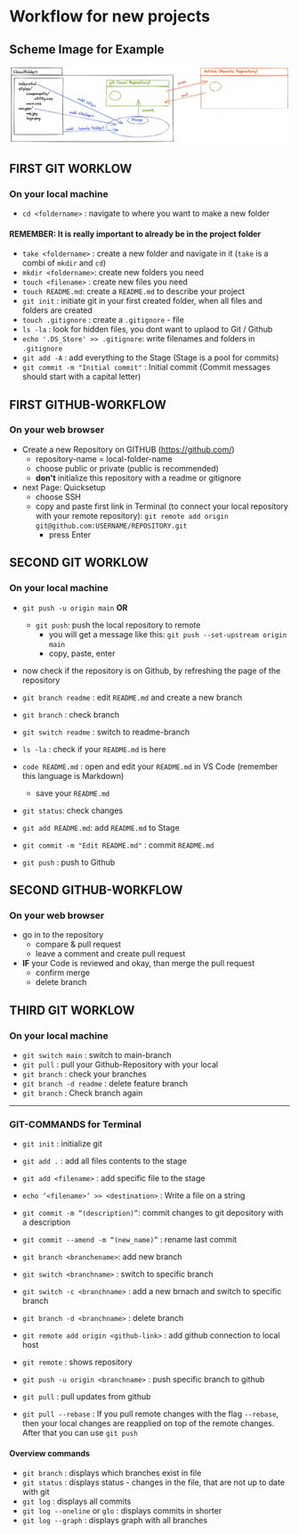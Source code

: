 # Workflow for new projects

## Scheme Image for Example

![](./images/git-github-workflow.png)

## FIRST GIT WORKLOW

### On your local machine

- `cd <foldername>` : navigate to where you want to make a new folder

#### REMEMBER: It is really important to already be in the project folder

- `take <foldername>` : create a new folder and navigate in it (`take` is a combi of `mkdir` and `cd`)
- `mkdir <foldername>`: create new folders you need
- `touch <filename>` : create new files you need
- `touch README.md`: create a `README.md` to describe your project
- `git init` : initiate git in your first created folder, when all files and folders are created
- `touch .gitignore` : create a `.gitignore` - file
- `ls -la` : look for hidden files, you dont want to uplaod to Git / Github
- `echo '.DS_Store' >> .gitignore`: write filenames and folders in `.gitignore`
- `git add -A` : add everything to the Stage (Stage is a pool for commits)
- `git commit -m "Initial commit"` : Initial commit (Commit messages should start with a capital letter)

## FIRST GITHUB-WORKFLOW

### On your web browser

- Create a new Repository on GITHUB (https://github.com/)
  - repository-name = local-folder-name
  - choose public or private (public is recommended)
  - **don't** initialize this repository with a readme or gitignore
- next Page: Quicksetup
  - choose SSH
  - copy and paste first link in Terminal (to connect your local repository with your remote repository): `git remote add origin git@github.com:USERNAME/REPOSITORY.git`
    - press Enter

## SECOND GIT WORKLOW

### On your local machine

- `git push -u origin main` **OR**

  - `git push`: push the local repository to remote
    - you will get a message like this: `git push --set-upstream origin main`
    - copy, paste, enter

- now check if the repository is on Github, by refreshing the page of the repository

- `git branch readme` : edit `README.md` and create a new branch
- `git branch` : check branch
- `git switch readme` : switch to readme-branch
- `ls -la` : check if your `README.md` is here
- `code README.md` : open and edit your `README.md` in VS Code (remember this language is Markdown)
  - save your `README.md`
- `git status`: check changes
- `git add README.md`: add `README.md` to Stage
- `git commit -m "Edit README.md"` : commit `README.md`
- `git push` : push to Github

## SECOND GITHUB-WORKFLOW

### On your web browser

- go in to the repository
  - compare & pull request
  - leave a comment and create pull request
- **IF** your Code is reviewed and okay, than merge the pull request
  - confirm merge
  - delete branch

## THIRD GIT WORKLOW

### On your local machine

- `git switch main` : switch to main-branch
- `git pull` : pull your Github-Repository with your local
- `git branch` : check your branches
- `git branch -d readme` : delete feature branch
- `git branch` : Check branch again

---

### GIT-COMMANDS for Terminal

- `git init` : initialize git
- `git add .` : add all files contents to the stage
- `git add <filename>` : add specific file to the stage
- `echo ‘<filename>’ >> <destination>` : Write a file on a string
- `git commit -m “(description)”`: commit changes to git depository with a description
- `git commit --amend -m “(new_name)”` : rename last commit
- `git branch <branchename>`: add new branch
- `git switch <branchname>` : switch to specific branch
- `git switch -c <branchname>` : add a new brnach and switch to specific branch
- `git branch -d <branchname>` : delete branch
- `git remote add origin <github-link>` : add github connection to local host
- `git remote` : shows repository
- `git push -u origin <branchname>` : push specific branch to github
- `git pull` : pull updates from github

- `git pull --rebase` : If you pull remote changes with the flag `--rebase`, then your local changes are reapplied on top of the remote changes. After that you can use `git push`


#### Overview commands

- `git branch` : displays which branches exist in file
- `git status` : displays status - changes in the file, that are not up to date with git
- `git log` : displays all commits
- `git log --oneline` or `glo` : displays commits in shorter
- `git log --graph` : displays graph with all branches
